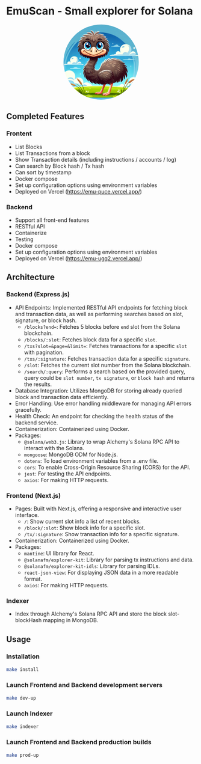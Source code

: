 # EmuScan - Small explorer for Solana

<div align="center">
    <img src="./frontend/public/emu.png" alt="EmuScan Logo" width="200" style="border-radius: 50%;" />
</div>

## Completed Features

### Frontent

-   List Blocks
-   List Transactions from a block
-   Show Transaction details (including instructions / accounts / log)
-   Can search by Block hash / Tx hash
-   Can sort by timestamp
-   Docker compose
-   Set up configuration options using environment variables
-   Deployed on Vercel (https://emu-puce.vercel.app/)

### Backend

-   Support all front-end features
-   RESTful API
-   Containerize
-   Testing
-   Docker compose
-   Set up configuration options using environment variables
-   Deployed on Vercel (https://emu-ugq2.vercel.app/)

## Architecture

### Backend (Express.js)

-   API Endpoints: Implemented RESTful API endpoints for fetching block and transaction data, as well as performing searches based on slot, signature, or block hash.
    -   `/blocks?end=`: Fetches 5 blocks before `end` slot from the Solana blockchain.
    -   `/blocks/:slot`: Fetches block data for a specific `slot`.
    -   `/txs?slot=&page=&limit=`: Fetches transactions for a specific `slot` with pagination.
    -   `/txs/:signature`: Fetches transaction data for a specific `signature`.
    -   `/slot`: Fetches the current slot number from the Solana blockchain.
    -   `/search/:query`: Performs a search based on the provided query, query could be `slot number`, `tx signature`, or `block hash` and returns the results.
-   Database Integration: Utilizes MongoDB for storing already queried block and transaction data efficiently.
-   Error Handling: Use error handling middleware for managing API errors gracefully.
-   Health Check: An endpoint for checking the health status of the backend service.
-   Containerization: Containerized using Docker.
-   Packages:
    -   `@solana/web3.js`: Library to wrap Alchemy's Solana RPC API to interact with the Solana.
    -   `mongoose`: MongoDB ODM for Node.js.
    -   `dotenv`: To load environment variables from a .env file.
    -   `cors`: To enable Cross-Origin Resource Sharing (CORS) for the API.
    -   `jest`: For testing the API endpoints.
    -   `axios`: For making HTTP requests.

### Frontend (Next.js)

-   Pages: Built with Next.js, offering a responsive and interactive user interface.
    -   `/`: Show current slot info a list of recent blocks.
    -   `/block/:slot`: Show block info for a specific slot.
    -   `/tx/:signature`: Show transaction info for a specific signature.
-   Containerization: Containerized using Docker.
-   Packages:
    -   `mantine`: UI library for React.
    -   `@solanafm/explorer-kit`: Library for parsing tx instructions and data.
    -   `@solanafm/explorer-kit-idls`: Library for parsing IDLs.
    -   `react-json-view`: For displaying JSON data in a more readable format.
    -   `axios`: For making HTTP requests.

### Indexer

-   Index through Alchemy's Solana RPC API and store the block slot-blockHash mapping in MongoDB.

## Usage

### Installation

```bash
make install
```

### Launch Frontend and Backend development servers

```bash
make dev-up
```

### Launch Indexer

```bash
make indexer
```

### Launch Frontend and Backend production builds

```bash
make prod-up
```
